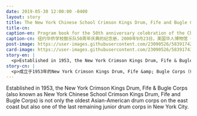 ```yaml
---
date: 2019-05-30 12:00:00 -0400
layout: story
title: The New York Chinese School Crimson Kings Drum, Fife and Bugle Corps
title-cn:
caption-en: Program book for the 50th anniversary celebration of the Chinatown Crimson Kings, September 23, 2000, Museum of Chinese in<br>America (MOCA) Collection
caption-cn: 纽约华侨学校鼓乐队50周年庆典的纪念册，2000年9月23日，美国华人博物馆（MOCA）馆藏
post-image: https://user-images.githubusercontent.com/23090526/58391742-178fc280-8005-11e9-9bbe-cea0829ad0fc.jpg
card-image: https://user-images.githubusercontent.com/23090526/58391743-18285900-8005-11e9-9976-1ff8230d7500.jpg
story-en: |
  <p>Established in 1953, the New York Crimson Kings Drum, Fife & Bugle Corps (also known as New York Chinese School Crimson Kings Drum, Fife and Bugle Corps) is not only the oldest Asian-American drum corps on the east coast but also one of the last remaining junior drum corps in New York City. Dedicated to youth development through music and performing arts education, the Chinatown-based Corps engages youths ages 10-22 in music activities such as Sunday instrument lessons, ensemble rehearsals, as well as shows, ceremonies and parades every year throughout the tri-state area. This image features the cover of the Crimson Kings\' program book of their 50th anniversary celebration held September 23, 2000。</p>
story-cn: |
  <p>成立于1953年的New York Crimson Kings Drum, Fife &amp; Bugle Corps（也被称为纽约华侨学校鼓乐队）不仅是东海岸最老的亚裔美国人鼓乐队，而且还是最后一批活跃在纽约市的青少年鼓乐队之一。坐落于纽约唐人街，这个鼓乐队致力于通过音乐和表演艺术教育促进青少年发展，每年在三州地区范围内组织10到22岁的青少年参加音乐活动，例如周日的乐器课、合奏排练，以及演出、典礼和游行等。上图是2000年9月23日，纽约华侨学校鼓乐队50周年庆典的纪念册。</p>
---
```

Established in 1953, the New York Crimson Kings Drum, Fife & Bugle Corps (also known as New York Chinese School Crimson Kings Drum, Fife and Bugle Corps) is not only the oldest Asian-American drum corps on the east coast but also one of the last remaining junior drum corps in New York City.
